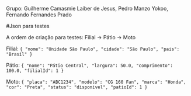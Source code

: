 Grupo:
Guilherme Camasmie Laiber de Jesus,
Pedro Manzo Yokoo,
Fernando Fernandes Prado


#Json para testes

A ordem de criação para testes: Filial -> Pátio -> Moto

Filial:
``
{
"nome": "Unidade São Paulo",
"cidade": "São Paulo",
"pais": "Brasil"
}
``

Pátio:
``
{
"nome": "Pátio Central",
"largura": 50.0,
"comprimento": 100.0,
"filialId": 1
}
``

Moto:
``
{
"placa": "ABC1234",
"modelo": "CG 160 Fan",
"marca": "Honda",
"cor": "Preta",
"status": "disponivel",
"patioId": 1
}
``



